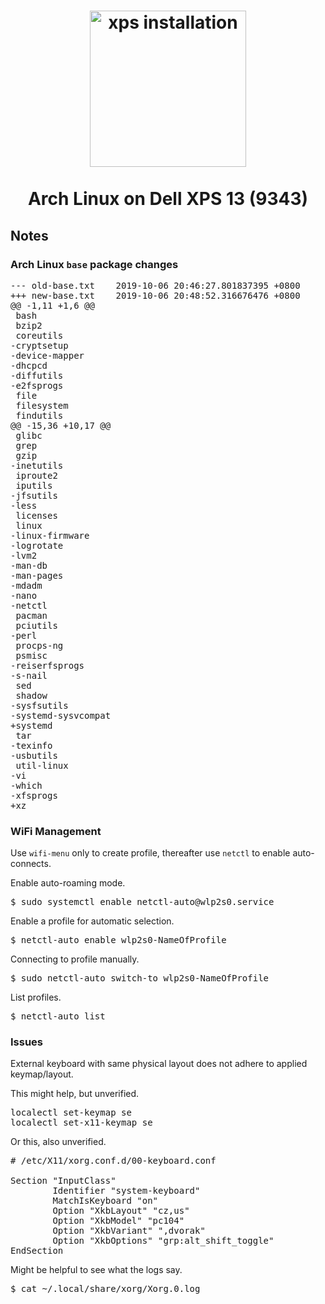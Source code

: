 <h1 align="center">
	<a href="https://github.com/fehawen/arch-guide/blob/master/docs/INSTALL.md">
		<img alt="xps installation" src="https://user-images.githubusercontent.com/36552788/59856089-7df2d100-9376-11e9-906a-cc3f8a6d6001.png" width="250">
	</a>
	<br>
	<br>
	Arch Linux on Dell XPS 13 (9343)
	</h1>

## Notes

### Arch Linux `base` package changes

<pre>
--- old-base.txt	2019-10-06 20:46:27.801837395 +0800
+++ new-base.txt	2019-10-06 20:48:52.316676476 +0800
@@ -1,11 +1,6 @@
 bash
 bzip2
 coreutils
-cryptsetup
-device-mapper
-dhcpcd
-diffutils
-e2fsprogs
 file
 filesystem
 findutils
@@ -15,36 +10,17 @@
 glibc
 grep
 gzip
-inetutils
 iproute2
 iputils
-jfsutils
-less
 licenses
 linux
-linux-firmware
-logrotate
-lvm2
-man-db
-man-pages
-mdadm
-nano
-netctl
 pacman
 pciutils
-perl
 procps-ng
 psmisc
-reiserfsprogs
-s-nail
 sed
 shadow
-sysfsutils
-systemd-sysvcompat
+systemd
 tar
-texinfo
-usbutils
 util-linux
-vi
-which
-xfsprogs
+xz
</pre>

### WiFi Management

Use `wifi-menu` only to create profile, thereafter use `netctl` to enable auto-connects.

Enable auto-roaming mode.

<pre>
$ sudo systemctl enable netctl-auto@wlp2s0.service
</pre>

Enable a profile for automatic selection.

<pre>
$ netctl-auto enable wlp2s0-NameOfProfile
</pre>

Connecting to profile manually.

<pre>
$ sudo netctl-auto switch-to wlp2s0-NameOfProfile
</pre>

List profiles.

<pre>
$ netctl-auto list
</pre>

### Issues

External keyboard with same physical layout does not adhere to applied keymap/layout.

This might help, but unverified.

<pre>
localectl set-keymap se
localectl set-x11-keymap se
</pre>

Or this, also unverified.

<pre>
# /etc/X11/xorg.conf.d/00-keyboard.conf

Section "InputClass"
        Identifier "system-keyboard"
        MatchIsKeyboard "on"
        Option "XkbLayout" "cz,us"
        Option "XkbModel" "pc104"
        Option "XkbVariant" ",dvorak"
        Option "XkbOptions" "grp:alt_shift_toggle"
EndSection
</pre>

Might be helpful to see what the logs say.

<pre>
$ cat ~/.local/share/xorg/Xorg.0.log
</pre>
